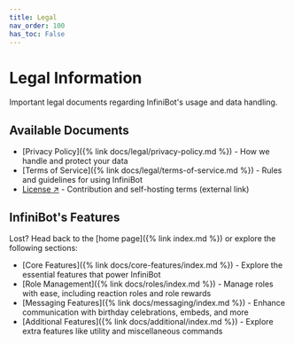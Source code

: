 ```yaml
---
title: Legal
nav_order: 100
has_toc: False
---
```


# Legal Information

Important legal documents regarding InfiniBot's usage and data handling.

## Available Documents

- [Privacy Policy]({% link docs/legal/privacy-policy.md %}) - How we handle and protect your data
- [Terms of Service]({% link docs/legal/terms-of-service.md %}) - Rules and guidelines for using InfiniBot
- [License ↗](https://github.com/cypress-exe/InfiniBot/blob/main/LICENSE) - Contribution and self-hosting terms (external link)

## InfiniBot's Features
Lost? Head back to the [home page]({% link index.md %}) or explore the following sections:
- [Core Features]({% link docs/core-features/index.md %}) - Explore the essential features that power InfiniBot
- [Role Management]({% link docs/roles/index.md %}) - Manage roles with ease, including reaction roles and role rewards
- [Messaging Features]({% link docs/messaging/index.md %}) - Enhance communication with birthday celebrations, embeds, and more
- [Additional Features]({% link docs/additional/index.md %}) - Explore extra features like utility and miscellaneous commands